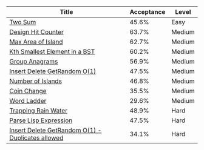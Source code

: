 | Title                                                                                                                            | Acceptance   | Level   |
|----------------------------------------------------------------------------------------------------------------------------------|--------------|---------|
| [Two Sum](https://leetcode.com/problems/two-sum)                                                                                 | 45.6%        | Easy    |
| [Design Hit Counter](https://leetcode.com/problems/design-hit-counter)                                                           | 63.7%        | Medium  |
| [Max Area of Island](https://leetcode.com/problems/max-area-of-island)                                                           | 62.7%        | Medium  |
| [Kth Smallest Element in a BST](https://leetcode.com/problems/kth-smallest-element-in-a-bst)                                     | 60.2%        | Medium  |
| [Group Anagrams](https://leetcode.com/problems/group-anagrams)                                                                   | 56.9%        | Medium  |
| [Insert Delete GetRandom O(1)](https://leetcode.com/problems/insert-delete-getrandom-o1)                                         | 47.5%        | Medium  |
| [Number of Islands](https://leetcode.com/problems/number-of-islands)                                                             | 46.8%        | Medium  |
| [Coin Change](https://leetcode.com/problems/coin-change)                                                                         | 35.5%        | Medium  |
| [Word Ladder](https://leetcode.com/problems/word-ladder)                                                                         | 29.6%        | Medium  |
| [Trapping Rain Water](https://leetcode.com/problems/trapping-rain-water)                                                         | 48.9%        | Hard    |
| [Parse Lisp Expression](https://leetcode.com/problems/parse-lisp-expression)                                                     | 47.5%        | Hard    |
| [Insert Delete GetRandom O(1) - Duplicates allowed](https://leetcode.com/problems/insert-delete-getrandom-o1-duplicates-allowed) | 34.1%        | Hard    |